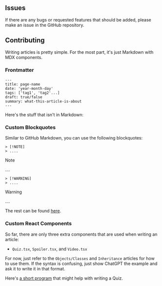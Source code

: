 ## Issues 

If there are any bugs or requested features that should be added,
please make an issue in the GitHub repository.

## Contributing

Writing articles is pretty simple. For the most part, it's just Markdown 
with MDX components.

### Frontmatter

```
---
title: page-name
date: 'year-month-day'
tags: ['tag1', 'tag2'...]
draft: true/false
summary: what-this-article-is-about
---
```

Here's the stuff that isn't in Markdown:

### Custom Blockquotes

Similar to GitHub Markdown, you can use the following blockquotes:

```
> [!NOTE]
> ....
```

> [!NOTE]
> ....

```
> [!WARNING]
> ....
```

> [!WARNING]
> ....

The rest can be found [here](https://github.com/orgs/community/discussions/16925).

### Custom React Components

So far, there are only three extra components that are used when writing an article:
- `Quiz.tsx`, `Spoiler.tsx`, and `Video.tsx`

For now, just refer to the `Objects/Classes` and `Inheritance` articles for 
how to use them. If the syntax is confusing, just show ChatGPT the example and
ask it to write it in that format.

Here's [a short program](https://ide.usaco.guide/OE1CCX1YUEuOaREwId0) that might help 
with writing a Quiz.